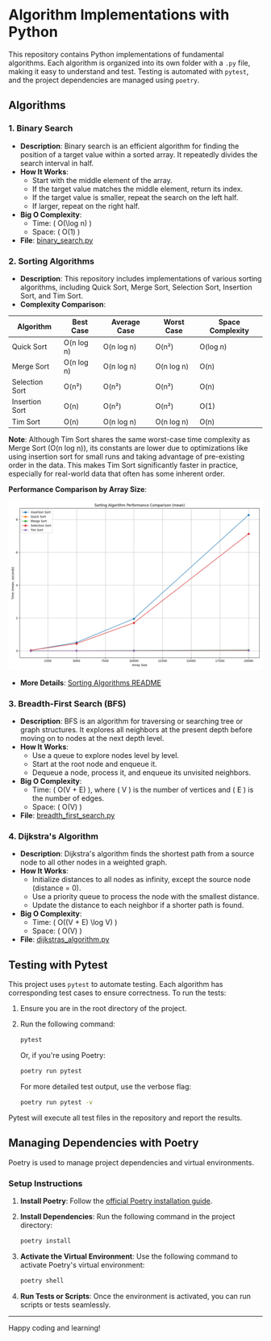 # Algorithm Implementations with Python

This repository contains Python implementations of fundamental algorithms. Each algorithm is organized into its own folder with a `.py` file, making it easy to understand and test. Testing is automated with `pytest`, and the project dependencies are managed using `poetry`.

## Algorithms

### 1. **Binary Search**
   - **Description**: Binary search is an efficient algorithm for finding the position of a target value within a sorted array. It repeatedly divides the search interval in half.
   - **How It Works**:
     - Start with the middle element of the array.
     - If the target value matches the middle element, return its index.
     - If the target value is smaller, repeat the search on the left half.
     - If larger, repeat on the right half.
   - **Big O Complexity**:
     - Time: \( O(\log n) \)
     - Space: \( O(1) \)
   - **File**: [binary_search.py](binary_search/binary_search.py)

### 2. **Sorting Algorithms**
   - **Description**: This repository includes implementations of various sorting algorithms, including Quick Sort, Merge Sort, Selection Sort, Insertion Sort, and Tim Sort.
   - **Complexity Comparison**:

   | Algorithm | Best Case | Average Case | Worst Case | Space Complexity |
   |-----------|-----------|--------------|------------|------------------|
   | Quick Sort | O(n log n) | O(n log n) | O(n²) | O(log n) |
   | Merge Sort | O(n log n) | O(n log n) | O(n log n) | O(n) |
   | Selection Sort | O(n²) | O(n²) | O(n²) | O(n) |
   | Insertion Sort | O(n) | O(n²) | O(n²) | O(1) |
   | Tim Sort | O(n) | O(n log n) | O(n log n) | O(n) |

   **Note**: Although Tim Sort shares the same worst-case time complexity as Merge Sort (O(n log n)), its constants are lower due to optimizations like using insertion sort for small runs and taking advantage of pre-existing order in the data. This makes Tim Sort significantly faster in practice, especially for real-world data that often has some inherent order.

   **Performance Comparison by Array Size**:
   
   ![Sorting Algorithm Performance Comparison (Mean)](sorting/sorting_performance/output/comparison_mean.png)

   - **More Details**: [Sorting Algorithms README](sorting/README.md)

### 3. **Breadth-First Search (BFS)**
   - **Description**: BFS is an algorithm for traversing or searching tree or graph structures. It explores all neighbors at the present depth before moving on to nodes at the next depth level.
   - **How It Works**:
     - Use a queue to explore nodes level by level.
     - Start at the root node and enqueue it.
     - Dequeue a node, process it, and enqueue its unvisited neighbors.
   - **Big O Complexity**:
     - Time: \( O(V + E) \), where \( V \) is the number of vertices and \( E \) is the number of edges.
     - Space: \( O(V) \)
   - **File**: [breadth_first_search.py](breadth_first_search/breadth_first_search.py)

### 4. **Dijkstra's Algorithm**
   - **Description**: Dijkstra's algorithm finds the shortest path from a source node to all other nodes in a weighted graph.
   - **How It Works**:
     - Initialize distances to all nodes as infinity, except the source node (distance = 0).
     - Use a priority queue to process the node with the smallest distance.
     - Update the distance to each neighbor if a shorter path is found.
   - **Big O Complexity**:
     - Time: \( O((V + E) \log V) \)
     - Space: \( O(V) \)
   - **File**: [dijkstras_algorithm.py](dijkstras_algorithm/dijkstras_algorithm.py)

## Testing with Pytest

This project uses `pytest` to automate testing. Each algorithm has corresponding test cases to ensure correctness. To run the tests:

1. Ensure you are in the root directory of the project.
2. Run the following command:

   ```bash
   pytest
   ```

   Or, if you're using Poetry:

   ```bash
   poetry run pytest
   ```

   For more detailed test output, use the verbose flag:

   ```bash
   poetry run pytest -v
   ```

Pytest will execute all test files in the repository and report the results.

## Managing Dependencies with Poetry

Poetry is used to manage project dependencies and virtual environments.

### Setup Instructions

1. **Install Poetry**:
   Follow the [official Poetry installation guide](https://python-poetry.org/docs/#installation).

2. **Install Dependencies**:
   Run the following command in the project directory:

   ```bash
   poetry install
   ```

3. **Activate the Virtual Environment**:
   Use the following command to activate Poetry's virtual environment:

   ```bash
   poetry shell
   ```

4. **Run Tests or Scripts**:
   Once the environment is activated, you can run scripts or tests seamlessly.

---

Happy coding and learning!